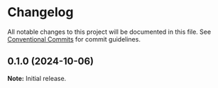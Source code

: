 # Changelog

All notable changes to this project will be documented in this file. See [Conventional Commits](https://conventionalcommits.org) for commit guidelines.

## 0.1.0 (2024-10-06)

**Note:** Initial release.

